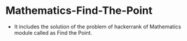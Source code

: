 # Mathematics-Find-The-Point
- It includes the solution of the problem of hackerrank of Mathematics module called as Find the Point.
